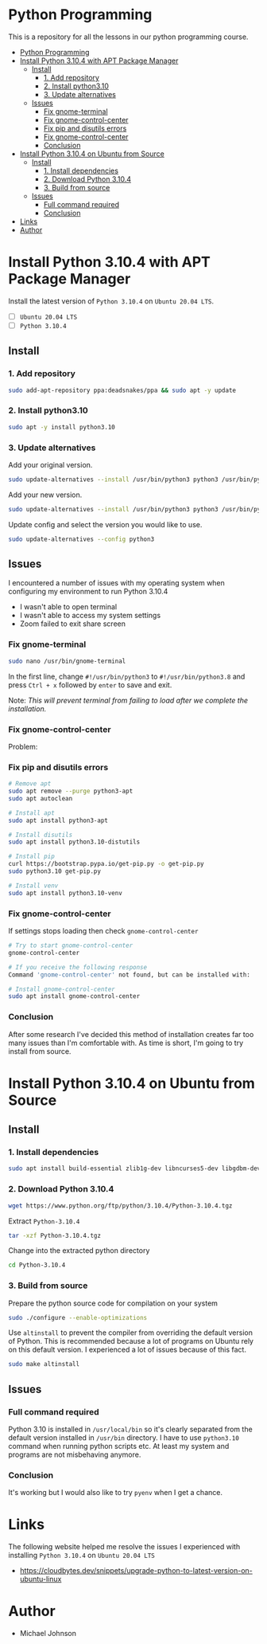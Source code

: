 # Python Programming

This is a repository for all the lessons in our python programming course. 

- [Python Programming](#python-programming)
- [Install Python 3.10.4 with APT Package Manager](#install-python-3104-with-apt-package-manager)
  - [Install](#install)
    - [1. Add repository](#1-add-repository)
    - [2. Install python3.10](#2-install-python310)
    - [3. Update alternatives](#3-update-alternatives)
  - [Issues](#issues)
    - [Fix gnome-terminal](#fix-gnome-terminal)
    - [Fix gnome-control-center](#fix-gnome-control-center)
    - [Fix pip and disutils errors](#fix-pip-and-disutils-errors)
    - [Fix gnome-control-center](#fix-gnome-control-center-1)
    - [Conclusion](#conclusion)
- [Install Python 3.10.4 on Ubuntu from Source](#install-python-3104-on-ubuntu-from-source)
  - [Install](#install-1)
    - [1. Install dependencies](#1-install-dependencies)
    - [2. Download Python 3.10.4](#2-download-python-3104)
    - [3. Build from source](#3-build-from-source)
  - [Issues](#issues-1)
    - [Full command required](#full-command-required)
    - [Conclusion](#conclusion-1)
- [Links](#links)
- [Author](#author)

# Install Python 3.10.4 with APT Package Manager

Install the latest version of `Python 3.10.4` on `Ubuntu 20.04 LTS`. 

- [ ] `Ubuntu 20.04 LTS` 
- [ ] `Python 3.10.4`

## Install

### 1. Add repository

```bash
sudo add-apt-repository ppa:deadsnakes/ppa && sudo apt -y update
```

### 2. Install python3.10

```bash
sudo apt -y install python3.10
```

### 3. Update alternatives

Add your original version.

```bash
sudo update-alternatives --install /usr/bin/python3 python3 /usr/bin/python3.8 1
```

Add your new version.

```bash
sudo update-alternatives --install /usr/bin/python3 python3 /usr/bin/python3.10 2
```

Update config and select the version you would like to use.

```bash
sudo update-alternatives --config python3
```

## Issues

I encountered a number of issues with my operating system when configuring my environment to run Python 3.10.4

- I wasn't able to open terminal
- I wasn't able to access my system settings
- Zoom failed to exit share screen

### Fix gnome-terminal

```bash
sudo nano /usr/bin/gnome-terminal
```

In the first line, change `#!/usr/bin/python3` to `#!/usr/bin/python3.8` and press `Ctrl + x` followed by `enter` to save and exit.

Note: _This will prevent terminal from failing to load after we complete the installation._

### Fix gnome-control-center

Problem: 

### Fix pip and disutils errors

```bash
# Remove apt
sudo apt remove --purge python3-apt
sudo apt autoclean

# Install apt
sudo apt install python3-apt

# Install disutils
sudo apt install python3.10-distutils

# Install pip
curl https://bootstrap.pypa.io/get-pip.py -o get-pip.py
sudo python3.10 get-pip.py

# Install venv
sudo apt install python3.10-venv

```

### Fix gnome-control-center

If settings stops loading then check `gnome-control-center`

```bash
# Try to start gnome-control-center
gnome-control-center

# If you receive the following response
Command 'gnome-control-center' not found, but can be installed with:

# Install gnome-control-center
sudo apt install gnome-control-center
```

### Conclusion

After some research I've decided this method of installation creates far too many issues than I'm comfortable with. As time is short, I'm going to try install from source. 

# Install Python 3.10.4 on Ubuntu from Source

## Install

### 1. Install dependencies

```bash
sudo apt install build-essential zlib1g-dev libncurses5-dev libgdbm-dev libnss3-dev libssl-dev libreadline-dev libffi-dev wget
```

### 2. Download Python 3.10.4

```bash
wget https://www.python.org/ftp/python/3.10.4/Python-3.10.4.tgz
```

Extract `Python-3.10.4`
```bash
tar -xzf Python-3.10.4.tgz
```

Change into the extracted python directory
```bash
cd Python-3.10.4 
```

### 3. Build from source

Prepare the python source code for compilation on your system
```bash
sudo ./configure --enable-optimizations
```

Use `altinstall` to prevent the compiler from overriding the default version of Python. This is recommended because a lot of programs on Ubuntu rely on this default version. I experienced a lot of issues because of this fact.
```bash
sudo make altinstall
```

## Issues

### Full command required

Python 3.10 is installed in `/usr/local/bin` so it's clearly separated from the default version installed in `/usr/bin` directory. I have to use `python3.10` command when running python scripts etc. At least my system and programs are not misbehaving anymore.

### Conclusion

It's working but I would also like to try `pyenv` when I get a chance.


# Links

The following website helped me resolve the issues I experienced with installing `Python 3.10.4` on `Ubuntu 20.04 LTS`

- https://cloudbytes.dev/snippets/upgrade-python-to-latest-version-on-ubuntu-linux

# Author

- Michael Johnson